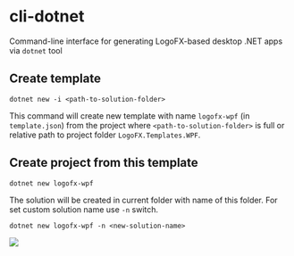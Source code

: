 # cli-dotnet
Command-line interface for generating LogoFX-based desktop .NET apps via `dotnet` tool

## Create template

```
dotnet new -i <path-to-solution-folder>
```

This command will create new template with name `logofx-wpf` (in `template.json`) from the project where `<path-to-solution-folder>` is full or relative path to project folder ```LogoFX.Templates.WPF```.
  
## Create project from this template

```
dotnet new logofx-wpf
```

The solution will be created in current folder with name of this folder. For set custom solution name use `-n` switch.

```
dotnet new logofx-wpf -n <new-solution-name>
```

<img src=https://ci.appveyor.com/api/projects/status/github/logofx/cli-dotnet>
